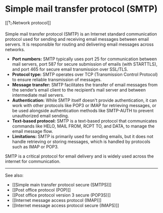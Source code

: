 
# Simple mail transfer protocol (SMTP)

[[🏷️Network protocol]]

Simple mail transfer protocol (SMTP) is an Internet standard communication protocol used for sending and receiving email messages between email servers. It is responsible for routing and delivering email messages across networks.

- **Port numbers:** SMTP typically uses port 25 for communication between mail servers, port 587 for secure submission of emails (with STARTTLS), and port 465 for secure email transmission over SSL/TLS.
- **Protocol type:** SMTP operates over TCP (Transmission Control Protocol) to ensure reliable transmission of messages.
- **Message transfer:** SMTP facilitates the transfer of email messages from the sender’s email client to the recipient’s mail server and between intermediate mail servers.
- **Authentication:** While SMTP itself doesn't provide authentication, it can work with other protocols like POP3 or IMAP for retrieving messages, or be used alongside authentication methods like SMTP-AUTH to prevent unauthorized email sending.
- **Text-based protocol:** SMTP is a text-based protocol that communicates commands like HELO, MAIL FROM, RCPT TO, and DATA, to manage the email message flow.
- **Limitations:** SMTP is primarily used for sending emails, but it does not handle retrieving or storing messages, which is handled by protocols such as IMAP or POP3.

SMTP is a critical protocol for email delivery and is widely used across the internet for communication.

---

See also:

- [[Simple main transfer protocol secure (SMTPS)]]
- [[Post office protocol (POP)]]
- [[Post office protocol version 3 secure (POP3S)]]
- [[Internet message access protocol (IMAP)]]
- [[Internet message access protocol secure (IMAPS)]]